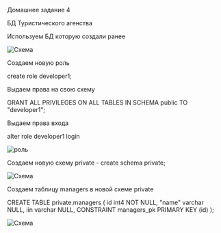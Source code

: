 Домашнее задание 4 

БД Туристического агенства 

Используем БД которую создали ранее

<image src="https://github.com/SDaniyar/DB/blob/main/HW4/Diagram1.PNG" alt="Схема">

Создаем новую роль 

create role developer1;

Выдаем права на свою схему 

GRANT ALL PRIVILEGES ON ALL TABLES IN SCHEMA public TO "developer1";

Выдаем права входа

alter role developer1 login

<image src="https://github.com/SDaniyar/DB/blob/main/HW4/Roles.PNG" alt="роль">

Создаем новую схему private - create schema private;

<image src="https://github.com/SDaniyar/DB/blob/main/HW4/schema.PNG" alt="Схема">


Создаем таблицу managers в новой схеме private

CREATE TABLE private.managers (
	id int4 NOT NULL,
	"name" varchar NULL,
	iin varchar NULL,
	CONSTRAINT managers_pk PRIMARY KEY (id)
);

<image src="https://github.com/SDaniyar/DB/blob/main/HW4/T1.PNG" alt="Схема">